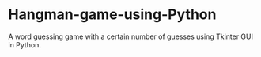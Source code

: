 # Hangman-game-using-Python
A word guessing game with a certain number of guesses using Tkinter GUI in Python.
